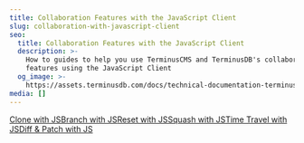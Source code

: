 ```yaml
---
title: Collaboration Features with the JavaScript Client
slug: collaboration-with-javascript-client
seo:
  title: Collaboration Features with the JavaScript Client
  description: >-
    How to guides to help you use TerminusCMS and TerminusDB's collaboration
    features using the JavaScript Client
  og_image: >-
    https://assets.terminusdb.com/docs/technical-documentation-terminuscms-og.png
media: []
---
```


[Clone with JS](/docs/clone-a-project/)[Branch with JS](/docs/branch-a-project/)[Reset with JS](/docs/reset-a-project/)[Squash with JS](/docs/squash-projects/)[Time Travel with JS](/docs/time-travel-to-previous-commits/)[Diff & Patch with JS](/docs/diff-and-patch-operations/)
